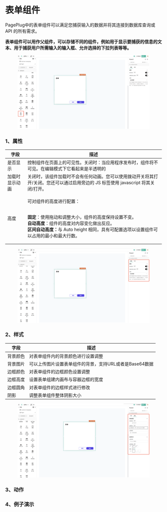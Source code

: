 # 表单组件

PagePlug中的表单组件可以满足您捕获输入的数据并将其连接到数据库查询或 API 的所有需求。

**表单组件可以用作父组件，可以存储不同的组件，例如用于显示要捕获的信息的文本、用于捕获用户所需输入的输入框、允许选择的下拉列表等等。**

<figure><img src="../../../.gitbook/assets/image (111) (1).png" alt=""><figcaption></figcaption></figure>

### 1、属性

| 字段      | 描述                                                                                                                                                                                      |
| ------- | --------------------------------------------------------------------------------------------------------------------------------------------------------------------------------------- |
| 是否显示    | 控制组件在页面上的可见性。关闭时：当应用程序发布时，组件将不可见。在编辑模式下它看起来是半透明的                                                                                                                                        |
| 加载时显示动画 | 关闭时，该组件加载时不会有任何动画。您可以使用拨动开关将其打开/关闭。您还可以通过启用旁边的 JS 标签使用 javascript 将其关闭/打开。                                                                                                              |
| 高度      | <p>可对组件的高度进行配置：</p><p><br><strong>固定</strong>：使用拖动和调整大小，组件的高度保持设置不变。<br><strong>自动高度</strong>：组件的高度对内容变化做出反应。<br><strong>区间自动高度：</strong>与 Auto height 相同，具有可配置选项以设置组件可以占用的最小和最大行数。</p> |

<figure><img src="../../../.gitbook/assets/image (136).png" alt=""><figcaption></figcaption></figure>



### 2、样式

| 字段   | 描述                               |
| ---- | -------------------------------- |
| 背景颜色 | 对表单组件内的背景颜色进行设置调整                |
| 背景图片 | 可以上传图片设置表单组件的背景，支持URL或者是Base64数据 |
| 边框颜色 | 对表单组件的边框颜色设置调整                   |
| 边框高度 | 设置表单组建内画布与容器边框的宽度                |
| 边框圆角 | 对表单组件的边框样式进行修改                   |
| 阴影   | 调整表单组件整体阴影大小                     |

<figure><img src="../../../.gitbook/assets/image (97) (1).png" alt=""><figcaption></figcaption></figure>



### 3、动作





### 4、例子演示







